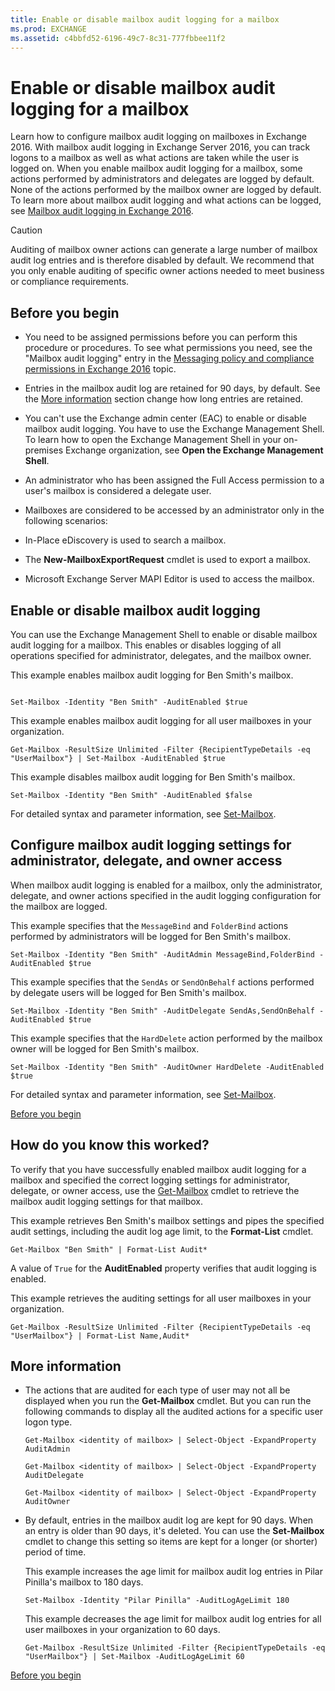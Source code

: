```yaml
---
title: Enable or disable mailbox audit logging for a mailbox
ms.prod: EXCHANGE
ms.assetid: c4bbfd52-6196-49c7-8c31-777fbbee11f2
---
```



# Enable or disable mailbox audit logging for a mailbox
Learn how to configure mailbox audit logging on mailboxes in Exchange 2016.
With mailbox audit logging in Exchange Server 2016, you can track logons to a mailbox as well as what actions are taken while the user is logged on. When you enable mailbox audit logging for a mailbox, some actions performed by administrators and delegates are logged by default. None of the actions performed by the mailbox owner are logged by default. To learn more about mailbox audit logging and what actions can be logged, see  [Mailbox audit logging in Exchange 2016](mailbox-audit-logging-in-exchange-2016.md).
  
    
    


> [!CAUTION]
> Auditing of mailbox owner actions can generate a large number of mailbox audit log entries and is therefore disabled by default. We recommend that you only enable auditing of specific owner actions needed to meet business or compliance requirements. 
  
    
    


## Before you begin
<a name="top"> </a>


- You need to be assigned permissions before you can perform this procedure or procedures. To see what permissions you need, see the "Mailbox audit logging" entry in the  [Messaging policy and compliance permissions in Exchange 2016](messaging-policy-and-compliance-permissions-in-exchange-2016.md) topic.
    
  
- Entries in the mailbox audit log are retained for 90 days, by default. See the  [More information](enable-or-disable-mailbox-audit-logging-for-a-mailbox.md#moreinfo) section change how long entries are retained.
    
  
- You can't use the Exchange admin center (EAC) to enable or disable mailbox audit logging. You have to use the Exchange Management Shell. To learn how to open the Exchange Management Shell in your on-premises Exchange organization, see **Open the Exchange Management Shell**.
    
  
- An administrator who has been assigned the Full Access permission to a user's mailbox is considered a delegate user.
    
  
-  Mailboxes are considered to be accessed by an administrator only in the following scenarios:
    
  - In-Place eDiscovery is used to search a mailbox.
    
  
  - The **New-MailboxExportRequest** cmdlet is used to export a mailbox.
    
  
  - Microsoft Exchange Server MAPI Editor is used to access the mailbox.
    
  

## Enable or disable mailbox audit logging
<a name="top"> </a>

You can use the Exchange Management Shell to enable or disable mailbox audit logging for a mailbox. This enables or disables logging of all operations specified for administrator, delegates, and the mailbox owner.
  
    
    
This example enables mailbox audit logging for Ben Smith's mailbox.
  
    
    



```

Set-Mailbox -Identity "Ben Smith" -AuditEnabled $true
```

This example enables mailbox audit logging for all user mailboxes in your organization.
  
    
    



```
Get-Mailbox -ResultSize Unlimited -Filter {RecipientTypeDetails -eq "UserMailbox"} | Set-Mailbox -AuditEnabled $true
```

This example disables mailbox audit logging for Ben Smith's mailbox.
  
    
    



```
Set-Mailbox -Identity "Ben Smith" -AuditEnabled $false
```

For detailed syntax and parameter information, see  [Set-Mailbox](http://technet.microsoft.com/library/a0d413b9-d949-4df6-ba96-ac0906dedae2.aspx).
  
    
    

## Configure mailbox audit logging settings for administrator, delegate, and owner access
<a name="top"> </a>

When mailbox audit logging is enabled for a mailbox, only the administrator, delegate, and owner actions specified in the audit logging configuration for the mailbox are logged.
  
    
    
This example specifies that the  `MessageBind` and `FolderBind` actions performed by administrators will be logged for Ben Smith's mailbox.
  
    
    



```
Set-Mailbox -Identity "Ben Smith" -AuditAdmin MessageBind,FolderBind -AuditEnabled $true
```

This example specifies that the  `SendAs` or `SendOnBehalf` actions performed by delegate users will be logged for Ben Smith's mailbox.
  
    
    



```
Set-Mailbox -Identity "Ben Smith" -AuditDelegate SendAs,SendOnBehalf -AuditEnabled $true
```

This example specifies that the  `HardDelete` action performed by the mailbox owner will be logged for Ben Smith's mailbox.
  
    
    



```
Set-Mailbox -Identity "Ben Smith" -AuditOwner HardDelete -AuditEnabled $true
```

For detailed syntax and parameter information, see  [Set-Mailbox](http://technet.microsoft.com/library/a0d413b9-d949-4df6-ba96-ac0906dedae2.aspx).
  
    
    
 [Before you begin](enable-or-disable-mailbox-audit-logging-for-a-mailbox.md#top)
  
    
    

## How do you know this worked?
<a name="top"> </a>

To verify that you have successfully enabled mailbox audit logging for a mailbox and specified the correct logging settings for administrator, delegate, or owner access, use the  [Get-Mailbox](http://technet.microsoft.com/library/8a5a6eb9-4a75-47f9-ae3b-a3ba251cf9a8.aspx) cmdlet to retrieve the mailbox audit logging settings for that mailbox.
  
    
    
This example retrieves Ben Smith's mailbox settings and pipes the specified audit settings, including the audit log age limit, to the **Format-List** cmdlet.
  
    
    



```
Get-Mailbox "Ben Smith" | Format-List Audit*
```

A value of  `True` for the **AuditEnabled** property verifies that audit logging is enabled.
  
    
    
This example retrieves the auditing settings for all user mailboxes in your organization.
  
    
    



```
Get-Mailbox -ResultSize Unlimited -Filter {RecipientTypeDetails -eq "UserMailbox"} | Format-List Name,Audit*
```


## More information
<a name="moreinfo"> </a>


- The actions that are audited for each type of user may not all be displayed when you run the **Get-Mailbox** cmdlet. But you can run the following commands to display all the audited actions for a specific user logon type.
    
  ```
  Get-Mailbox <identity of mailbox> | Select-Object -ExpandProperty AuditAdmin
  ```


  ```
  Get-Mailbox <identity of mailbox> | Select-Object -ExpandProperty AuditDelegate
  ```


  ```
  Get-Mailbox <identity of mailbox> | Select-Object -ExpandProperty AuditOwner
  ```

- By default, entries in the mailbox audit log are kept for 90 days. When an entry is older than 90 days, it's deleted. You can use the **Set-Mailbox** cmdlet to change this setting so items are kept for a longer (or shorter) period of time.
    
    This example increases the age limit for mailbox audit log entries in Pilar Pinilla's mailbox to 180 days.
    


  ```
  Set-Mailbox -Identity "Pilar Pinilla" -AuditLogAgeLimit 180
  ```


    This example decreases the age limit for mailbox audit log entries for all user mailboxes in your organization to 60 days.
    


  ```
  Get-Mailbox -ResultSize Unlimited -Filter {RecipientTypeDetails -eq "UserMailbox"} | Set-Mailbox -AuditLogAgeLimit 60
  ```

 [Before you begin](enable-or-disable-mailbox-audit-logging-for-a-mailbox.md#top)
  
    
    

